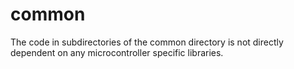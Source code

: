 # common

The code in subdirectories of the common directory is not directly dependent
on any microcontroller specific libraries.

